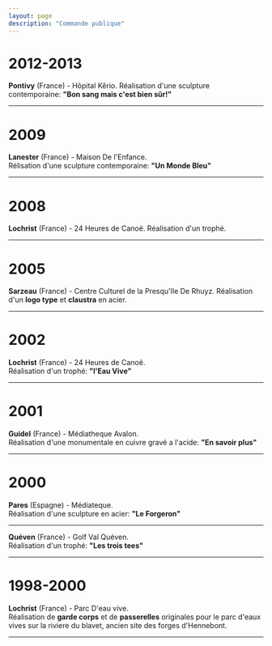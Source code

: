 ```yaml
---
layout: page
description: "Commande publique"
---
```


2012-2013
=========
**Pontivy** (France) - Hôpital Kêrio. 
Réalisation d'une sculpture contemporaine: **"Bon sang mais c'est bien sûr!"**  
- - -

2009
====
**Lanester** (France) - Maison De l'Enfance.  
Rélisation d'une sculpture contemporaine: **"Un Monde Bleu"**  
- - -

2008
====
**Lochrist** (France) - 24 Heures de Canoë. 
Réalisation d'un trophé.  
- - -

2005
====
**Sarzeau** (France) - Centre Culturel de la Presqu'Ile De Rhuyz. 
Réalisation d'un **logo type** et **claustra** en acier.  
- - -

2002
====
**Lochrist** (France) - 24 Heures de Canoë.  
Réalisation d'un trophé: **"l'Eau Vive"**  
- - -

2001
====
**Guidel** (France) - Médiatheque Avalon.  
Réalisation d'une monumentale en cuivre gravé a l'acide: **"En savoir plus"**   
- - -

2000
====
**Pares** (Espagne) - Médiateque.  
Réalisation d'une sculpture en acier: **"Le Forgeron"**  
- - -

**Quéven** (France) - Golf Val Quéven.  
Réalisation d'un trophé: **"Les trois tees"**  
- - -

1998-2000
========
**Lochrist** (France) - Parc D'eau vive.  
Réalisation de **garde corps** et de **passerelles** originales pour le parc d'eaux vives sur la riviere du blavet, ancien site des forges d'Hennebont.  
- - -
